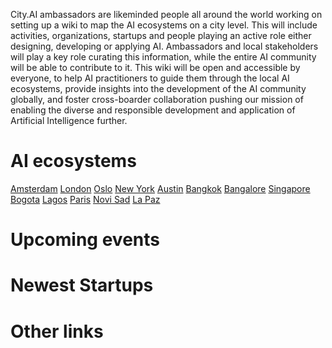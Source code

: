 <!-- TITLE: AI WIKI -->
<!-- SUBTITLE: Navigation -->

<p>City.AI ambassadors are likeminded people all around the world working on setting up a wiki to map the AI ecosystems on a city level. This will include activities, organizations, startups and people playing an active role either designing, developing or applying AI. Ambassadors and local stakeholders will play a key role curating this information, while the entire AI community will be able to contribute to it. This wiki will be open and accessible by everyone, to help AI practitioners to guide them through the local AI ecosystems, provide insights into the development of the AI community globally, and foster cross-boarder collaboration pushing our mission of enabling the diverse and responsible development and application of Artificial Intelligence further.
</p>

# AI ecosystems

[Amsterdam](/amsterdam/home)
[London](/london/home)
[Oslo](/oslo/home)
[New York](/new-york/home)
[Austin](/austin/home)
[Bangkok](/bangkok/home)
[Bangalore](/bangalore/home)
[Singapore](/singapore/home)
[Bogota](/bogota/home)
[Lagos](/lagos/home)
[Paris](/paris/home)
[Novi Sad](/novi-sad/home)
[La Paz](/la-paz/home)



# Upcoming events

# Newest Startups

# Other links

